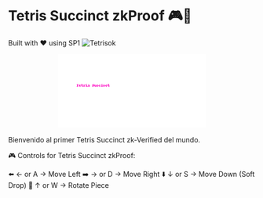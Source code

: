 # Tetris Succinct zkProof 🎮🌸

Built with ❤️ using SP1 ![Tetrisok](https://github.com/user-attachments/assets/54b2fc92-9ed2-4486-8fbd-da85f7c7a764)

<p align="center">
  <img src="assets/logo_light.png" width="300" alt="Tetris Succinct zk Logo">
</p>

Bienvenido al primer Tetris Succinct zk-Verified del mundo.

🎮 Controls for Tetris Succinct zkProof:

⬅️ ← or A → Move Left
➡️ → or D → Move Right
⬇️ ↓ or S → Move Down (Soft Drop)
🔄 ↑ or W → Rotate Piece


